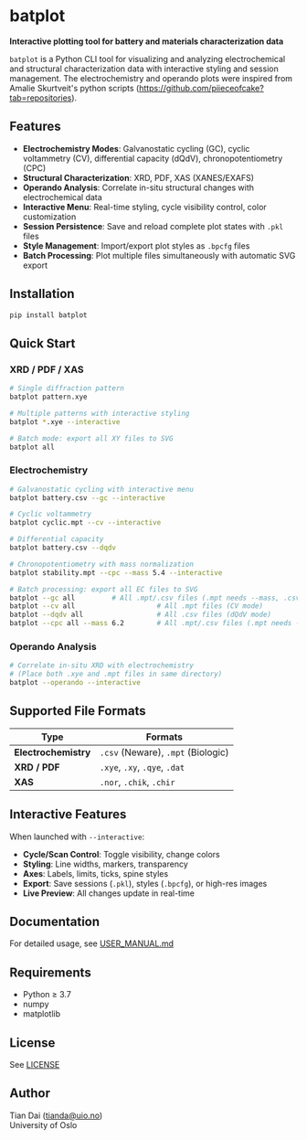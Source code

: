 # batplot

**Interactive plotting tool for battery and materials characterization data**

`batplot` is a Python CLI tool for visualizing and analyzing electrochemical and structural characterization data with interactive styling and session management. The electrochemistry and operando plots were inspired from Amalie Skurtveit's python scripts (https://github.com/piieceofcake?tab=repositories).

## Features

- **Electrochemistry Modes**: Galvanostatic cycling (GC), cyclic voltammetry (CV), differential capacity (dQdV), chronopotentiometry (CPC)
- **Structural Characterization**: XRD, PDF, XAS (XANES/EXAFS)
- **Operando Analysis**: Correlate in-situ structural changes with electrochemical data
- **Interactive Menu**: Real-time styling, cycle visibility control, color customization
- **Session Persistence**: Save and reload complete plot states with `.pkl` files
- **Style Management**: Import/export plot styles as `.bpcfg` files
- **Batch Processing**: Plot multiple files simultaneously with automatic SVG export

## Installation

```bash
pip install batplot
```

## Quick Start

### XRD / PDF / XAS

```bash
# Single diffraction pattern
batplot pattern.xye

# Multiple patterns with interactive styling
batplot *.xye --interactive

# Batch mode: export all XY files to SVG
batplot all
```

### Electrochemistry

```bash
# Galvanostatic cycling with interactive menu
batplot battery.csv --gc --interactive

# Cyclic voltammetry
batplot cyclic.mpt --cv --interactive

# Differential capacity
batplot battery.csv --dqdv

# Chronopotentiometry with mass normalization
batplot stability.mpt --cpc --mass 5.4 --interactive

# Batch processing: export all EC files to SVG
batplot --gc all         # All .mpt/.csv files (.mpt needs --mass, .csv doesn't)
batplot --cv all                    # All .mpt files (CV mode)
batplot --dqdv all                  # All .csv files (dQdV mode)
batplot --cpc all --mass 6.2        # All .mpt/.csv files (.mpt needs --mass, .csv doesn't)
```

### Operando Analysis

```bash
# Correlate in-situ XRD with electrochemistry
# (Place both .xye and .mpt files in same directory)
batplot --operando --interactive
```

## Supported File Formats

| Type | Formats |
|------|---------|
| **Electrochemistry** | `.csv` (Neware), `.mpt` (Biologic) |
| **XRD / PDF** | `.xye`, `.xy`, `.qye`, `.dat` |
| **XAS** | `.nor`, `.chik`, `.chir` |

## Interactive Features

When launched with `--interactive`:
- **Cycle/Scan Control**: Toggle visibility, change colors
- **Styling**: Line widths, markers, transparency
- **Axes**: Labels, limits, ticks, spine styles
- **Export**: Save sessions (`.pkl`), styles (`.bpcfg`), or high-res images
- **Live Preview**: All changes update in real-time

## Documentation

For detailed usage, see [USER_MANUAL.md](USER_MANUAL.md)

## Requirements

- Python ≥ 3.7
- numpy
- matplotlib

## License

See [LICENSE](LICENSE)

## Author

Tian Dai (tianda@uio.no)  
University of Oslo
